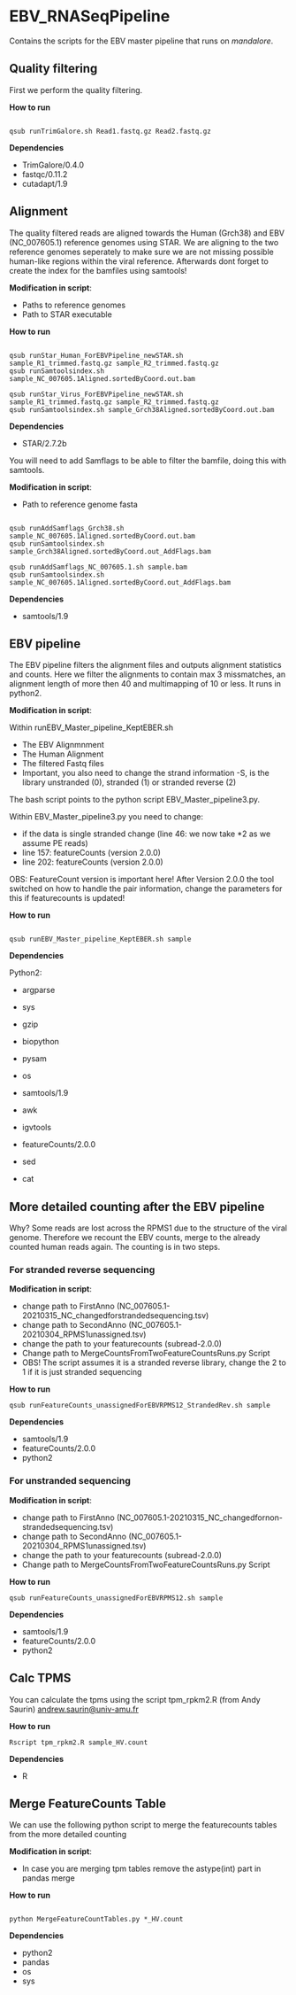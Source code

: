 # EBV_RNASeqPipeline

Contains the scripts for the EBV master pipeline that runs on *mandalore*.

## Quality filtering 

First we perform the quality filtering.

**How to run**

```

qsub runTrimGalore.sh Read1.fastq.gz Read2.fastq.gz

```

**Dependencies**

* TrimGalore/0.4.0
* fastqc/0.11.2
* cutadapt/1.9

## Alignment

The quality filtered reads are aligned towards the Human (Grch38) and EBV (NC_007605.1) reference genomes using STAR. We are aligning to the two reference genomes seperately to make sure we are not missing possible human-like regions within the viral reference. Afterwards dont forget to create the index for the bamfiles using samtools!

**Modification in script**:

* Paths to reference genomes
* Path to STAR executable

**How to run**

```

qsub runStar_Human_ForEBVPipeline_newSTAR.sh sample_R1_trimmed.fastq.gz sample_R2_trimmed.fastq.gz
qsub runSamtoolsindex.sh sample_NC_007605.1Aligned.sortedByCoord.out.bam

qsub runStar_Virus_ForEBVPipeline_newSTAR.sh sample_R1_trimmed.fastq.gz sample_R2_trimmed.fastq.gz
qsub runSamtoolsindex.sh sample_Grch38Aligned.sortedByCoord.out.bam

```

**Dependencies**

* STAR/2.7.2b

You will need to add Samflags to be able to filter the bamfile, doing this with samtools.

**Modification in script**:

* Path to reference genome fasta

```

qsub runAddSamflags_Grch38.sh sample_NC_007605.1Aligned.sortedByCoord.out.bam
qsub runSamtoolsindex.sh sample_Grch38Aligned.sortedByCoord.out_AddFlags.bam

qsub runAddSamflags_NC_007605.1.sh sample.bam
qsub runSamtoolsindex.sh sample_NC_007605.1Aligned.sortedByCoord.out_AddFlags.bam

```

**Dependencies**

* samtools/1.9

## EBV pipeline

The EBV pipeline filters the alignment files and outputs alignment statistics and counts. Here we filter the alignments to contain max 3 missmatches, an alignment length of more then 40 and multimapping of 10 or less. It runs in python2.

**Modification in script**:

Within runEBV_Master_pipeline_KeptEBER.sh

* The EBV Alignmnment
* The Human Alignment 
* The filtered Fastq files
* Important, you also need to change the strand information -S, is the library unstranded (0), stranded (1) or stranded reverse (2)

The bash script points to the python script EBV_Master_pipeline3.py. 

Within EBV_Master_pipeline3.py you need to change: 

* if the data is single stranded change (line 46: we now take *2 as we assume PE reads)
* line 157: featureCounts (version 2.0.0)
* line 202: featureCounts (version 2.0.0)

OBS: FeatureCount version is important here! After Version 2.0.0 the tool switched on how to handle the pair information, change the parameters for this if featurecounts is updated! 

**How to run**

```

qsub runEBV_Master_pipeline_KeptEBER.sh sample

```

**Dependencies**

Python2:
* argparse
* sys
* gzip 
* biopython
* pysam
* os

* samtools/1.9
* awk
* igvtools
* featureCounts/2.0.0
* sed
* cat


## More detailed counting after the EBV pipeline

Why? Some reads are lost across the RPMS1 due to the structure of the viral genome. Therefore we recount the EBV counts, merge to the already counted human reads again. The counting is in two steps.


### For stranded reverse sequencing

**Modification in script**:


* change path to FirstAnno (NC_007605.1-20210315_NC_changedforstrandedsequencing.tsv)
* change path to SecondAnno (NC_007605.1-20210304_RPMS1unassigned.tsv)
* change the path to your featurecounts (subread-2.0.0)
* Change path to MergeCountsFromTwoFeatureCountsRuns.py Script
* OBS! The script assumes it is a stranded reverse library, change the 2 to 1 if it is just stranded sequencing

**How to run**

```
qsub runFeatureCounts_unassignedForEBVRPMS12_StrandedRev.sh sample

```

**Dependencies**

* samtools/1.9
* featureCounts/2.0.0
* python2 

### For unstranded sequencing

**Modification in script**: 

* change path to FirstAnno (NC_007605.1-20210315_NC_changedfornon-strandedsequencing.tsv)
* change path to SecondAnno (NC_007605.1-20210304_RPMS1unassigned.tsv)
* change the path to your featurecounts (subread-2.0.0)
* Change path to MergeCountsFromTwoFeatureCountsRuns.py Script

**How to run**

```
qsub runFeatureCounts_unassignedForEBVRPMS12.sh sample

```

**Dependencies**

* samtools/1.9
* featureCounts/2.0.0
* python2



## Calc TPMS

You can calculate the tpms using the script tpm_rpkm2.R (from Andy Saurin) andrew.saurin@univ-amu.fr

**How to run**

```
Rscript tpm_rpkm2.R sample_HV.count

```

**Dependencies**
* R

## Merge FeatureCounts Table

We can use the following python script to merge the featurecounts tables from the more detailed counting

**Modification in script**:

* In case you are merging tpm tables remove the astype(int) part in pandas merge

**How to run**

```

python MergeFeatureCountTables.py *_HV.count

```

**Dependencies**
* python2
* pandas
* os
* sys